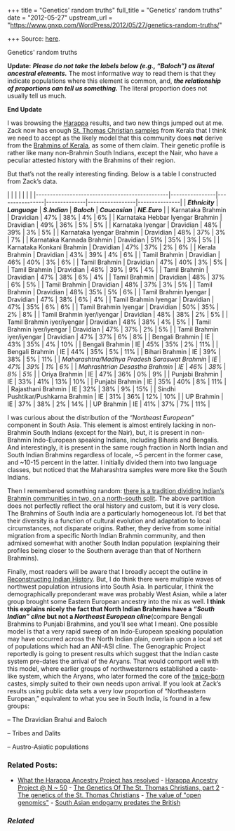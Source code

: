 +++
title = "Genetics' random truths"
full_title = "Genetics' random truths"
date = "2012-05-27"
upstream_url = "https://www.gnxp.com/WordPress/2012/05/27/genetics-random-truths/"

+++
Source: [here](https://www.gnxp.com/WordPress/2012/05/27/genetics-random-truths/).

Genetics' random truths

**Update:** ***Please do not take the labels below (e.g., “Baloch”) as literal ancestral elements.*** The most informative way to read them is that they indicate populations where this element is common, and, ***the relationship of proportions can tell us something.*** The literal proportion does not usually tell us much.

**End Update**

I was browsing the [Harappa](http://www.harappadna.org/) results, and two new things jumped out at me. Zack now has enough [St. Thomas Christian samples](https://en.wikipedia.org/wiki/Saint_Thomas_Christians) from Kerala that I think we need to accept as the likely model that this community does **not** derive from the [Brahmins of Kerala](https://en.wikipedia.org/wiki/Nambudiri), as some of them claim. Their genetic profile is rather like many non-Brahmin South Indians, except the Nair, who have a peculiar attested history with the Brahmins of their region.

But that’s not the really interesting finding. Below is a table I constructed from Zack’s data.

|                                               |                |                |              |                 |               | |-----------------------------------------------|----------------|----------------|--------------|-----------------|---------------| | ***Ethnicity***                               | ***Language*** | ***S.Indian*** | ***Baloch*** | ***Caucasian*** | ***NE.Euro*** | | Karnataka Brahmin                             | Dravidian      | 47%            | 38%          | 4%              | 6%            | | Karnataka Hebbar Iyengar Brahmin              | Dravidian      | 49%            | 36%          | 5%              | 5%            | | Karnataka Iyengar                             | Dravidian      | 48%            | 39%          | 3%              | 5%            | | Karnataka Iyengar Brahmin                     | Dravidian      | 48%            | 37%          | 3%              | 7%            | | Karnataka Kannada Brahmin                     | Dravidian      | 51%            | 35%          | 3%              | 5%            | | Karnataka Konkani Brahmin                     | Dravidian      | 47%            | 37%          | 2%              | 6%            | | Kerala Brahmin                                | Dravidian      | 43%            | 39%          | 4%              | 6%            | | Tamil Brahmin                                 | Dravidian      | 46%            | 40%          | 3%              | 6%            | | Tamil Brahmin                                 | Dravidian      | 47%            | 40%          | 3%              | 5%            | | Tamil Brahmin                                 | Dravidian      | 48%            | 39%          | 9%              | 4%            | | Tamil Brahmin                                 | Dravidian      | 47%            | 38%          | 6%              | 4%            | | Tamil Brahmin                                 | Dravidian      | 48%            | 37%          | 6%              | 5%            | | Tamil Brahmin                                 | Dravidian      | 48%            | 37%          | 3%              | 5%            | | Tamil Brahmin                                 | Dravidian      | 48%            | 35%          | 5%              | 6%            | | Tamil Brahmin Iyengar                         | Dravidian      | 47%            | 38%          | 6%              | 4%            | | Tamil Brahmin Iyengar                         | Dravidian      | 47%            | 35%          | 6%              | 6%            | | Tamil Brahmin Iyengar                         | Dravidian      | 50%            | 35%          | 2%              | 8%            | | Tamil Brahmin iyer/iyengar                    | Dravidian      | 48%            | 38%          | 2%              | 5%            | | Tamil Brahmin iyer/iyengar                    | Dravidian      | 48%            | 38%          | 4%              | 5%            | | Tamil Brahmin iyer/iyengar                    | Dravidian      | 47%            | 37%          | 2%              | 5%            | | Tamil Brahmin iyer/iyengar                    | Dravidian      | 47%            | 37%          | 6%              | 8%            | | Bengali Brahmin                               | IE             | 43%            | 35%          | 4%              | 10%           | | Bengali Brahmin                               | IE             | 45%            | 35%          | 2%              | 11%           | | Bengali Brahmin                               | IE             | 44%            | 35%          | 5%              | 11%           | | Bihari Brahmin                                | IE             | 39%            | 38%          | 5%              | 11%           | | *Maharashtra/Madhya Pradesh Saraswat Brahmin* | *IE*           | *47%*          | *39%*        | *1%*            | *6%*          | | *Mahrashtrian Desastha Brahmin*               | *IE*           | *46%*          | *38%*        | *8%*            | *5%*          | | Oriya Brahmin                                 | IE             | 47%            | 36%          | 0%              | 9%            | | Punjabi Brahmin                               | IE             | 33%            | 41%          | 13%             | 10%           | | Punjabi Brahmin                               | IE             | 35%            | 40%          | 8%              | 11%           | | Rajasthani Brahmin                            | IE             | 32%            | 38%          | 9%              | 15%           | | Sindhi Pushtikar/Pushkarna Brahmin            | IE             | 31%            | 36%          | 12%             | 10%           | | UP Brahmin                                    | IE             | 37%            | 38%          | 2%              | 14%           | | UP Brahmin                                    | IE             | 41%            | 37%          | 7%              | 11%           |

I was curious about the distribution of the *“Northeast European”* component in South Asia. This element is almost entirely lacking in non-Brahmin South Indians (except for the Nair), but, it is present in non-Brahmin Indo-European speaking Indians, including Biharis and Bengalis. And interestingly, it is present in the same rough fraction in North Indian and South Indian Brahmins regardless of locale, \~5 percent in the former case, and \~10-15 percent in the latter. I initially divided them into two language classes, but noticed that the Maharashtra samples were more like the South Indians.

Then I remembered something random: [there is a tradition dividing Indian’s Brahmin communities in two, on a north-south split](https://en.wikipedia.org/wiki/Brahmin#Brahmin_communities). The above partition does not perfectly reflect the oral history and custom, but it is very close. The Brahmins of South India are a particularly homogeneous lot. I’d bet that their diversity is a function of cultural evolution and adaptation to local circumstances, not disparate origins. Rather, they derive from some initial migration from a specific North Indian Brahmin community, and then admixed somewhat with another South Indian population (explaining their profiles being closer to the Southern average than that of Northern Brahmins).

Finally, most readers will be aware that I broadly accept the outline in [Reconstructing Indian History](http://www.nature.com/nature/journal/v461/n7263/full/nature08365.html). But, I do think there were multiple waves of northwest population intrusions into South Asia. In particular, I think the demographically preponderant wave was probably West Asian, while a later group brought some Eastern European ancestry into the mix as well. **I think this explains nicely the fact that North Indian Brahmins have a *“South Indian” cline* but not a *Northeast European cline***(compare Bengali Brahmins to Punjabi Brahmins, and you’ll see what I mean). One possible model is that a very rapid sweep of an Indo-European speaking population may have occurred across the North Indian plain, overlain upon a local set of populations which had an ANI-ASI cline. The Genographic Project reportedly is going to present results which suggest that the Indian caste system pre-dates the arrival of the Aryans. That would comport well with this model, where earlier groups of northwesterners established a caste-like system, which the Aryans, who later formed the core of the [twice-born](https://en.wikipedia.org/wiki/Dvija) castes, simply suited to their own needs upon arrival. If you look at Zack’s results using public data sets a very low proportion of “Northeastern European,” equivalent to what you see in South India, is found in a few groups:

– The Dravidian Brahui and Baloch

– Tribes and Dalits

– Austro-Asiatic populations

### Related Posts:

- [What the Harappa Ancestry Project has
  resolved](https://www.gnxp.com/WordPress/2013/08/04/what-the-harappa-ancestry-project-has-resolved/) - [Harappa Ancestry Project @ N \~
  50](https://www.gnxp.com/WordPress/2011/03/12/harappa-ancestry-project-n-50/) - [The Genetics Of The St. Thomas Christians, part
  2](https://www.gnxp.com/WordPress/2019/04/24/the-genetics-of-the-st-thomas-christians-part-2/) - [The genetics of the St. Thomas
  Christians](https://www.gnxp.com/WordPress/2018/01/14/the-genetics-of-the-st-thomas-christians/) - [The value of "open
  genomics"](https://www.gnxp.com/WordPress/2011/04/16/the-value-of-open-genomics/) - [South Asian endogamy predates the
  British](https://www.gnxp.com/WordPress/2011/04/24/11212/)

### *Related*

[](https://www.addtoany.com/add_to/facebook?linkurl=https%3A%2F%2Fwww.gnxp.com%2FWordPress%2F2012%2F05%2F27%2Fgenetics-random-truths%2F&linkname=Genetics%27%20random%20truths "Facebook")[](https://www.addtoany.com/add_to/twitter?linkurl=https%3A%2F%2Fwww.gnxp.com%2FWordPress%2F2012%2F05%2F27%2Fgenetics-random-truths%2F&linkname=Genetics%27%20random%20truths "Twitter")[](https://www.addtoany.com/add_to/email?linkurl=https%3A%2F%2Fwww.gnxp.com%2FWordPress%2F2012%2F05%2F27%2Fgenetics-random-truths%2F&linkname=Genetics%27%20random%20truths "Email")[](https://www.addtoany.com/share)
